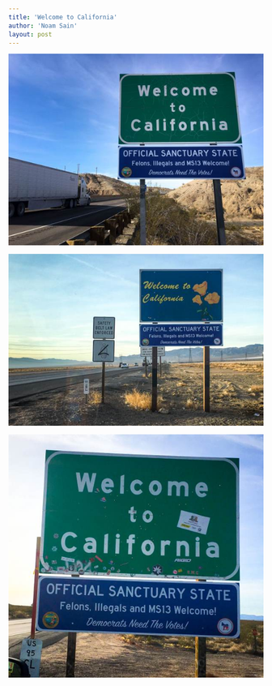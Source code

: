 ```yaml
---
title: 'Welcome to California'
author: 'Noam Sain'
layout: post
---
```


![Welcome to California](/assets/2018/2018-01-california-sanctuary-state-3.jpg "Welcome to California")

![Welcome to California](/assets/2018/2018-01-california-sanctuary-state-2.jpg "Welcome to California")

![Welcome to California](/assets/2018/2018-01-california-sanctuary-state-1.jpg "Welcome to California")
